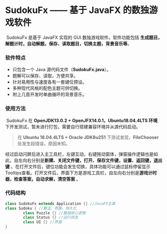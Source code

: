 # SudokuFx —— 基于 JavaFX 的数独游戏软件

​		SudokuFx 是基于 JavaFX 实现的 GUI 数独游戏软件。软件功能包括 **生成题目，解题计时，自动解题，保存、读取题目，切换主题，背景音乐等**。

### 软件特点

+ 只包含一个 Java 源代码文件（**SudokuFx.java**）。
+ 题解可以保存、读取，方便共享。
+ 针对易用性与速度各有一套键位预设。
+ 多种现代风格的配色主题可供切换。
+ 附上几首开发时单曲循环的背景音乐。

### 使用方法

​		SudokuFx 在 **OpenJDK13.0.2 + OpenJFX14.0.1，Ubuntu18.04.4LTS 环境** 下开发测试，暂未进行打包，需要自行搭建兼容环境并从源代码启动。

>  在 **Ubuntu 18.04.4LTS + Oracle JDK8u251** 下测试发现，**FileChooser** 处发生段错误，原因未知。

​		经过启动闪屏后进入主工具栏，左键互动，右键拖动窗体，弹窗操作逻辑也是如此。自左向右分别是**新建、关闭文件键，打开、保存文件键，设置、返回键，退出键** 。在打开文件后，键位功能会发生切换，具体功能可以通过鼠标停留显示Tooltips查看。打开文件后，界面下方是游戏工具栏，自左向右分别是**游戏计时器，检查答案，自动求解，清空答案** 。

### 代码结构

```java
class SudokuFx extends Application {} //JavaFX主类
class Sudoku { //算法、界面、持久化
        class Puzzle {} //数独核心逻辑
        class Status {} //运行状态
        class UI {} //界面
}
```

